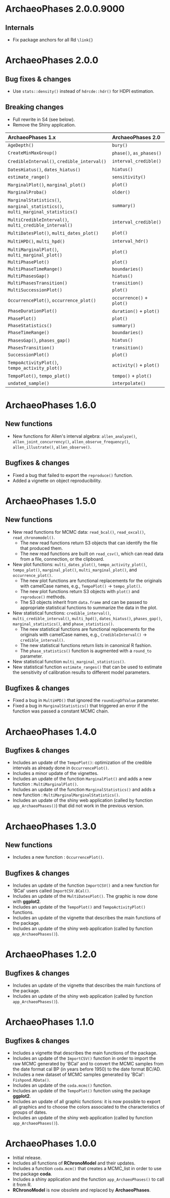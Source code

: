 # ArchaeoPhases 2.0.0.9000
## Internals
* Fix package anchors for all Rd `\link{}`

# ArchaeoPhases 2.0.0
## Bug fixes & changes
* Use `stats::density()` instead of `hdrcde::hdr()` for HDPI estimation.

## Breaking changes
* Full rewrite in S4 (see below).
* Remove the Shiny application.

| ArchaeoPhases 1.x | ArchaeoPhases 2.0 |
|:----|:----|
| `AgeDepth()` | `bury()` |
| `CreateMinMaxGroup()` | `phase()`, `as_phases()` |
| `CredibleInterval()`, `credible_interval()` | `interval_credible()` |
| `DatesHiatus()`, `dates_hiatus()` | `hiatus()` |
| `estimate_range()` | `sensitivity()` |
| `MarginalPlot()`, `marginal_plot()` | `plot()` |
| `MarginalProba()` | `older()` |
| `MarginalStatistics()`, `marginal_statistics()`, `multi_marginal_statistics()` | `summary()` |
| `MultiCredibleInterval()`, `multi_credible_interval()` | `interval_credible()` |
| `MultiDatesPlot()`, `multi_dates_plot()` | `plot()` |
| `MultiHPD()`, `multi_hpd()` | `interval_hdr()` |
| `MultiMarginalPlot()`, `multi_marginal_plot()` | `plot()` |
| `MultiPhasePlot()` | `plot()` |
| `MultiPhaseTimeRange()` | `boundaries()` |
| `MultiPhasesGap()` | `hiatus()` |
| `MultiPhasesTransition()` | `transition()` |
| `MultiSuccessionPlot()` | `plot()` |
| `OccurrencePlot()`, `occurrence_plot()` | `occurrence()` + `plot()` |
| `PhaseDurationPlot()` | `duration()` + `plot()` |
| `PhasePlot()` | `plot()` |
| `PhaseStatistics()` | `summary()` |
| `PhaseTimeRange()` | `boundaries()` |
| `PhasesGap()`, `phases_gap()` | `hiatus()` |
| `PhasesTransition()` | `transition()` |
| `SuccessionPlot()` | `plot()` |
| `TempoActivityPlot()`, `tempo_activity_plot()` | `activity()` + `plot()` |
| `TempoPlot()`, `tempo_plot()` | `tempo()` + `plot()` |
| `undated_sample()` | `interpolate()` |

# ArchaeoPhases 1.6.0

## New functions
* New functions for Allen's interval algebra: `allen_analyze()`, `allen_joint_concurrency()`, `allen_observe_frequency()`, `allen_illustrate()`, `allen_observe()`.

## Bugfixes & changes
* Fixed a bug that failed to export the `reproduce()` function.
* Added a vignette on object reproducibility.

# ArchaeoPhases 1.5.0

## New functions
* New read functions for MCMC data: `read_bcal()`, `read_oxcal()`, `read_chronomodel()`.
  * The new read functions return S3 objects that can identify the file that produced them.
  * The new read functions are built on `read_csv()`, which can read data from a file, connection, or the clipboard.
* New plot functions: `multi_dates_plot()`, `tempo_activity_plot()`, `tempo_plot()`, `marginal_plot()`, `multi_marginal_plot()`, and `occurrence_plot()`.
  * The new plot functions are functional replacements for the originals with camelCase names, e.g., `TempoPlot()` -> `tempo_plot()`.
  * The new plot functions return S3 objects with `plot()` and `reproduce()` methods.
  * The S3 objects inherit from `data.frame` and can be passed to appropriate statistical functions to summarize the data in the plot.
* New statistical functions: `credible_interval()`, `multi_credible_interval()`, `multi_hpd()`, `dates_hiatus()`, `phases_gap()`, `marginal_statistics()`, and `phase_statistics()`.
  * The new statistical functions are functional replacements for the originals with camelCase names, e.g., `CredibleInterval()` -> `credible_interval()`.
  * The new statistical functions return lists in canonical R fashion.
  * The `phase_statistics()` function is augmented with a `round_to` parameter.
* New statistical function `multi_marginal_statistics()`.
* New statistical function `estimate_ranges()` that can be used to estimate the sensitivity of calibration results to different model parameters.

## Bugfixes & changes
* Fixed a bug in `MultiHPD()` that ignored the `roundingOfValue` parameter.
* Fixed a bug in `MarginalStatistics()` that triggered an error if the function was passed a constant MCMC chain.

# ArchaeoPhases 1.4.0

## Bugfixes & changes
* Includes an update of the `TempoPlot()`: optimization of the credible intervals as already done in `OccurrencePlot()`.
* Includes a minor update of the vignettes.
* Includes an update of the function `MarginalPlot()` and adds a new function : `MultiMarginalPlot()`.
* Includes an update of the function `MarginalStatistics()` and adds a new function : `MultiMarginalMarginalStatistics()`.
* Includes an update of the shiny web application (called by function `app_ArchaeoPhases()`) that did not work in the previous version.

# ArchaeoPhases 1.3.0

## New functions
* Includes a new function : `OccurrencePlot()`.

## Bugfixes & changes
* Includes an update of the function `ImportCSV()` and a new function for 'BCal' users called `ImportCSV.BCal()`.
* Includes an update of the `MultiDatesPlot()`. The graphic is now done with **ggplot2**.
* Includes an update of the `TempoPlot()` and `TempoActivityPlot()` functions.
* Includes an update of the vignette that describes the main functions of the package.
* Includes an update of the shiny web application (called by function `app_ArchaeoPhases()`).

# ArchaeoPhases 1.2.0

## Bugfixes & changes
* Includes an update of the vignette that describes the main functions of the package.
* Includes an update of the shiny web application (called by function `app_ArchaeoPhases()`).

# ArchaeoPhases 1.1.0

## Bugfixes & changes
* Includes a vignette that describes the main functions of the package.
* Includes an update of the `ImportCSV()` function in order to import the raw MCMC generated by 'BCal' and to convert the MCMC samples from the date format cal BP (in years before 1950) to the date format BC/AD.
* Includes a new dataset of MCMC samples generated by 'BCal': `Fishpond.RData()`.
* Includes an update of the `coda.mcmc()` function.
* Includes an update of the `TempoPlot()` function using the package **ggplot2**.
* Includes an update of all graphic functions: it is now possible to export all graphics and to choose the colors associated to the characteristics of groups of dates.
* Includes an update of the shiny web application (called by function `app_ArchaeoPhases()`).

# ArchaeoPhases 1.0.0

* Initial release.
* Includes all functions of **RChronoModel** and their updates.
* Includes a function `coda.mcm()` that creates a MCMC_list in order to use the package **coda**.
* Includes a shiny application and the function `app_ArchaeoPhases()` to call it from R.
* **RChronoModel** is now obsolete and replaced by **ArchaeoPhases**.
